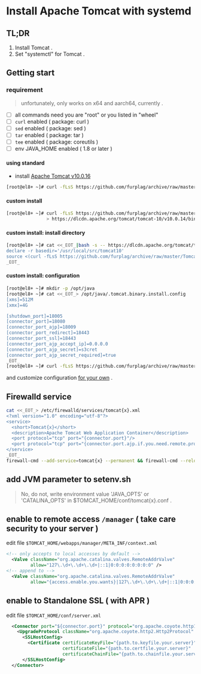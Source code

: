 # Install Apache Tomcat with systemd

## TL;DR
1. Install Tomcat .
1. Set "systemctl" for Tomcat .

## Getting start

### requirement
> unfortunately, only works on x64 and aarch64, currently .
* [ ] all commands need you are "root" or you listed in "wheel"
* [ ] `curl` enabled ( package: curl )
* [ ] `sed` enabled ( package: sed )
* [ ] `tar` enabled ( package: tar )
* [ ] `tee` enabled ( package: coreutils )
* [ ] env JAVA_HOME enabled ( 1.8 or later )

#### using standard
- install [Apache Tomcat v10.0.16](https://tomcat.apache.org/whichversion.html)
```root.terminal.bash
[root@el8+ ~]# curl -fLsS https://github.com/furplag/archive/raw/master/Tomcat/tomcat.binary.install.sh | bash
```

#### custom install
```root.terminal.bash
[root@el8+ ~]# curl -fLsS https://github.com/furplag/archive/raw/master/Tomcat/tomcat.binary.install.sh | bash -s -- \
               > https://dlcdn.apache.org/tomcat/tomcat-10/v10.0.14/bin/apache-tomcat-10.0.14.tar.gz
```

#### custom install: install directory
```root.terminal.bash
[root@el8+ ~]# cat <<_EOT_|bash -s -- https://dlcdn.apache.org/tomcat/tomcat-10/v10.0.14/bin/apache-tomcat-10.0.14.tar.gz
declare -r basedir='/usr/local/src/tomcat10'
source <(curl -fLsS https://github.com/furplag/archive/raw/master/Tomcat/tomcat.binary.install.sh)
_EOT_
```
#### custom install: configuration
```root.terminal.bash
[root@el8+ ~]# mkdir -p /opt/java
[root@el8+ ~]# cat <<_EOT_> /opt/java/.tomcat.binary.install.config
[xms]=512M
[xmx]=4G

[shutdown_port]=18005
[connector_port]=18080
[connector_port_ajp]=18009
[connector_port_redirect]=18443
[connector_port_ssl]=18443
[connector_port_ajp_accept_ip]=0.0.0.0
[connector_port_ajp_secret]=s3cret
[connector_port_ajp_secret_required]=true
_EOT_
[root@el8+ ~]# curl -fLsS https://github.com/furplag/archive/raw/master/Tomcat/tomcat.binary.install.sh | bash
```

and customize configuration [for your own](./tomcat.binary.install.sh) .

## Firewalld service
```terminal.bash
cat <<_EOT_> /etc/firewalld/services/tomcat{x}.xml
<?xml version="1.0" encoding="utf-8"?>
<service>
  <short>Tomcat{x}</short>
  <description>Apache Tomcat Web Application Container</description>
  <port protocol="tcp" port="{connector.port}"/>
  <port protocol="tcp" port="{connector.port.ajp.if.you.need.remote.proxy}"/>
</service>
_EOT_
firewall-cmd --add-service=tomcat{x} --permanent && firewall-cmd --reload
```

## add JVM parameter to setenv.sh
> No, do not, write environment value 'JAVA_OPTS' or 'CATALINA_OPTS' in $TOMCAT_HOME/conf/tomcat{x}.conf .

## enable to remote access `/manager` ( take care security to your server )
edit file `$TOMCAT_HOME/webapps/manager/META_INF/context.xml`
```context.xml
<!-- only accepts to local accesses by default -->
  <Valve className="org.apache.catalina.valves.RemoteAddrValve"
         allow="127\.\d+\.\d+\.\d+|::1|0:0:0:0:0:0:0:0" />
<!-- append to -->
  <Valve className="org.apache.catalina.valves.RemoteAddrValve"
         allow="{access.enable.you.wants}|127\.\d+\.\d+\.\d+|::1|0:0:0:0:0:0:0:0" />
```

## enable to Standalone SSL ( with APR )
edit file `$TOMCAT_HOME/conf/server.xml`
```server.xml
  <Connector port="${connector.port}" protocol="org.apache.coyote.http11.Http11AprProtocol" maxThreads="150" SSLEnabled="true">
    <UpgradeProtocol className="org.apache.coyote.http2.Http2Protocol" />
      <SSLHostConfig>
        <Certificate certificateKeyFile="{path.to.keyfile.your.server}"
                     certificateFile="{path.to.certfile.your.server}"
                     certificateChainFile="{path.to.chainfile.your.server}" type="RSA" />
      </SSLHostConfig>
  </Connector>
```
